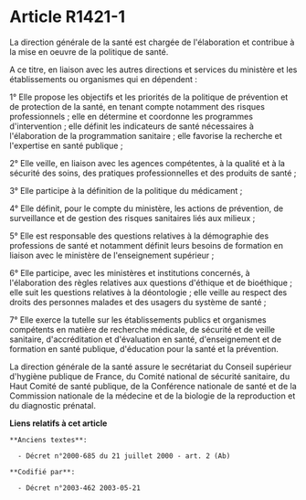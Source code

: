 # Article R1421-1

La direction générale de la santé est chargée de l'élaboration et contribue à la mise en oeuvre de la politique de santé.

A ce titre, en liaison avec les autres directions et services du ministère et les établissements ou organismes qui en
dépendent :

1° Elle propose les objectifs et les priorités de la politique de prévention et de protection de la santé, en tenant compte
notamment des risques professionnels ; elle en détermine et coordonne les programmes d'intervention ; elle définit les
indicateurs de santé nécessaires à l'élaboration de la programmation sanitaire ; elle favorise la recherche et l'expertise en
santé publique ;

2° Elle veille, en liaison avec les agences compétentes, à la qualité et à la sécurité des soins, des pratiques
professionnelles et des produits de santé ;

3° Elle participe à la définition de la politique du médicament ;

4° Elle définit, pour le compte du ministère, les actions de prévention, de surveillance et de gestion des risques sanitaires
liés aux milieux ;

5° Elle est responsable des questions relatives à la démographie des professions de santé et notamment définit leurs besoins
de formation en liaison avec le ministère de l'enseignement supérieur ;

6° Elle participe, avec les ministères et institutions concernés, à l'élaboration des règles relatives aux questions
d'éthique et de bioéthique ; elle suit les questions relatives à la déontologie ; elle veille au respect des droits des
personnes malades et des usagers du système de santé ;

7° Elle exerce la tutelle sur les établissements publics et organismes compétents en matière de recherche médicale, de
sécurité et de veille sanitaire, d'accréditation et d'évaluation en santé, d'enseignement et de formation en santé publique,
d'éducation pour la santé et la prévention.

La direction générale de la santé assure le secrétariat du Conseil supérieur d'hygiène publique de France, du Comité national
de sécurité sanitaire, du Haut Comité de santé publique, de la Conférence nationale de santé et de la Commission nationale de
la médecine et de la biologie de la reproduction et du diagnostic prénatal.

**Liens relatifs à cet article**

	**Anciens textes**:

	  - Décret n°2000-685 du 21 juillet 2000 - art. 2 (Ab)

	**Codifié par**:

	  - Décret n°2003-462 2003-05-21
